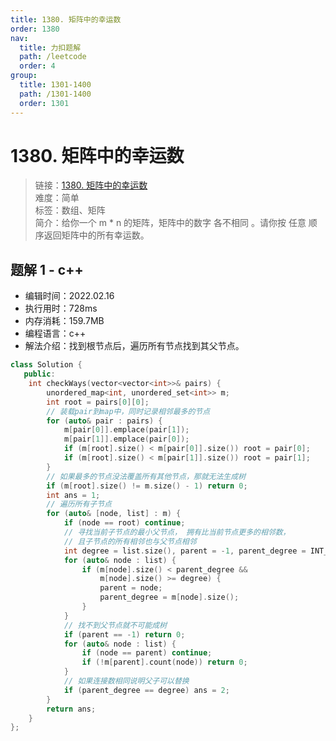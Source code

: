 ```yaml
---
title: 1380. 矩阵中的幸运数
order: 1380
nav:
  title: 力扣题解
  path: /leetcode
  order: 4
group:
  title: 1301-1400
  path: /1301-1400
  order: 1301
---
```


# 1380. 矩阵中的幸运数
    
> 链接：[1380. 矩阵中的幸运数](https://leetcode-cn.com/problems/lucky-numbers-in-a-matrix/)  
> 难度：简单  
> 标签：数组、矩阵  
> 简介：给你一个 m * n 的矩阵，矩阵中的数字 各不相同 。请你按 任意 顺序返回矩阵中的所有幸运数。
      
## 题解 1 - c++
- 编辑时间：2022.02.16
- 执行用时：728ms
- 内存消耗：159.7MB
- 编程语言：c++
- 解法介绍：找到根节点后，遍历所有节点找到其父节点。
```c++
class Solution {
   public:
    int checkWays(vector<vector<int>>& pairs) {
        unordered_map<int, unordered_set<int>> m;
        int root = pairs[0][0];
        // 装载pair到map中，同时记录相邻最多的节点
        for (auto& pair : pairs) {
            m[pair[0]].emplace(pair[1]);
            m[pair[1]].emplace(pair[0]);
            if (m[root].size() < m[pair[0]].size()) root = pair[0];
            if (m[root].size() < m[pair[1]].size()) root = pair[1];
        }
        // 如果最多的节点没法覆盖所有其他节点，那就无法生成树
        if (m[root].size() != m.size() - 1) return 0;
        int ans = 1;
        // 遍历所有子节点
        for (auto& [node, list] : m) {
            if (node == root) continue;
            // 寻找当前子节点的最小父节点， 拥有比当前节点更多的相邻数，
            // 且子节点的所有相邻也与父节点相邻
            int degree = list.size(), parent = -1, parent_degree = INT_MAX;
            for (auto& node : list) {
                if (m[node].size() < parent_degree &&
                    m[node].size() >= degree) {
                    parent = node;
                    parent_degree = m[node].size();
                }
            }
            // 找不到父节点就不可能成树
            if (parent == -1) return 0;
            for (auto& node : list) {
                if (node == parent) continue;
                if (!m[parent].count(node)) return 0;
            }
            // 如果连接数相同说明父子可以替换
            if (parent_degree == degree) ans = 2;
        }
        return ans;
    }
};
```

      